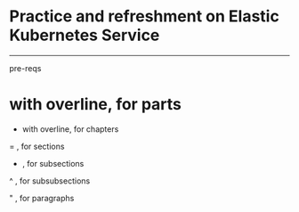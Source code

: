 Practice and refreshment on Elastic Kubernetes Service 
======================================================

**********
pre-reqs 






























# with overline, for parts

* with overline, for chapters

= , for sections

- , for subsections

^ , for subsubsections

" , for paragraphs
